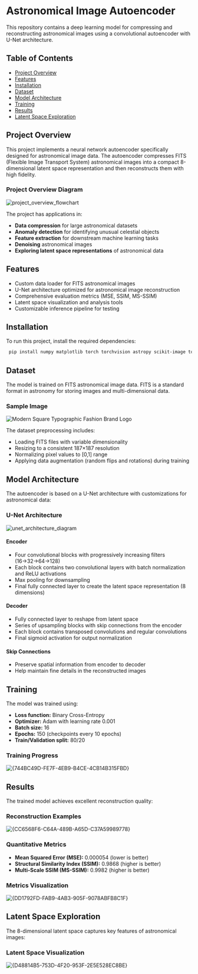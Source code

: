 # Astronomical Image Autoencoder

This repository contains a deep learning model for compressing and reconstructing astronomical images using a convolutional autoencoder with U-Net architecture.

## Table of Contents
- [Project Overview](#project-overview)
- [Features](#features)
- [Installation](#installation)
- [Dataset](#dataset)
- [Model Architecture](#model-architecture)
- [Training](#training)
- [Results](#results)
- [Latent Space Exploration](#latent-space-exploration)


## Project Overview
This project implements a neural network autoencoder specifically designed for astronomical image data. The autoencoder compresses FITS (Flexible Image Transport System) astronomical images into a compact 8-dimensional latent space representation and then reconstructs them with high fidelity.

### Project Overview Diagram
![project_overview_flowchart](https://github.com/user-attachments/assets/c515de53-a1e8-47ae-82f3-f8fb36d0cb14)

The project has applications in:
- **Data compression** for large astronomical datasets
- **Anomaly detection** for identifying unusual celestial objects
- **Feature extraction** for downstream machine learning tasks
- **Denoising** astronomical images
- **Exploring latent space representations** of astronomical data

## Features
- Custom data loader for FITS astronomical images
- U-Net architecture optimized for astronomical image reconstruction
- Comprehensive evaluation metrics (MSE, SSIM, MS-SSIM)
- Latent space visualization and analysis tools
- Customizable inference pipeline for testing


## Installation
To run this project, install the required dependencies:

```bash
 pip install numpy matplotlib torch torchvision astropy scikit-image tqdm pytorch-msssim
```

## Dataset
The model is trained on FITS astronomical image data. FITS is a standard format in astronomy for storing images and multi-dimensional data.

### Sample Image
![Modern Square Typographic Fashion Brand Logo](https://github.com/user-attachments/assets/5c66aa0f-d207-42a7-89d8-dd9c31263785)



The dataset preprocessing includes:
- Loading FITS files with variable dimensionality
- Resizing to a consistent 187×187 resolution
- Normalizing pixel values to [0,1] range
- Applying data augmentation (random flips and rotations) during training

## Model Architecture
The autoencoder is based on a U-Net architecture with customizations for astronomical data:

### U-Net Architecture
![unet_architecture_diagram](https://github.com/user-attachments/assets/723ed3ef-e555-4b42-bf0a-b0bf677f926f)

#### Encoder
- Four convolutional blocks with progressively increasing filters (16→32→64→128)
- Each block contains two convolutional layers with batch normalization and ReLU activations
- Max pooling for downsampling
- Final fully connected layer to create the latent space representation (8 dimensions)

#### Decoder
- Fully connected layer to reshape from latent space
- Series of upsampling blocks with skip connections from the encoder
- Each block contains transposed convolutions and regular convolutions
- Final sigmoid activation for output normalization

#### Skip Connections
- Preserve spatial information from encoder to decoder
- Help maintain fine details in the reconstructed images

## Training
The model was trained using:
- **Loss function:** Binary Cross-Entropy
- **Optimizer:** Adam with learning rate 0.001
- **Batch size:** 16
- **Epochs:** 150 (checkpoints every 10 epochs)
- **Train/Validation split:** 80/20

### Training Progress
![{744BC49D-FE7F-4EB9-B4CE-4CB14B315FBD}](https://github.com/user-attachments/assets/4138f8c2-7eac-4874-a544-94c08f6efd8c)

## Results
The trained model achieves excellent reconstruction quality:

### Reconstruction Examples
![{CC6568F6-C64A-489B-A65D-C37A59989778}](https://github.com/user-attachments/assets/39ef4a15-d1e6-40ff-8a22-e3ad40b297bc)


### Quantitative Metrics
- **Mean Squared Error (MSE):** 0.000054 (lower is better)
- **Structural Similarity Index (SSIM):** 0.9868 (higher is better)
- **Multi-Scale SSIM (MS-SSIM):** 0.9982 (higher is better)

### Metrics Visualization
![{DD1792FD-FAB9-4AB3-905F-9078ABFB8C1F}](https://github.com/user-attachments/assets/c97dfe4e-c7c6-4fdd-8077-ea71efc4421c)

## Latent Space Exploration
The 8-dimensional latent space captures key features of astronomical images:

### Latent Space Visualization
![{D48814B5-753D-4F20-953F-2E5E528EC8BE}](https://github.com/user-attachments/assets/3736283f-c099-40dc-a276-a868b4ff71fe)






